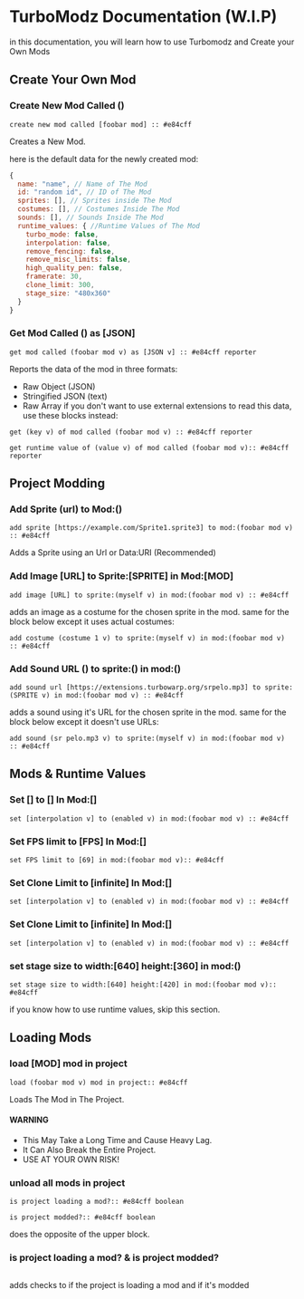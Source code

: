 # TurboModz Documentation (W.I.P)
in this documentation, you will learn how to use Turbomodz and Create your Own Mods
## Create Your Own Mod
### Create New Mod Called ()
``` scratch
create new mod called [foobar mod] :: #e84cff
```
Creates a New Mod. 

here is the default data for the newly created mod:
```javascript
{
  name: "name", // Name of The Mod
  id: "random id", // ID of The Mod
  sprites: [], // Sprites inside The Mod
  costumes: [], // Costumes Inside The Mod
  sounds: [], // Sounds Inside The Mod
  runtime_values: { //Runtime Values of The Mod
    turbo_mode: false,
    interpolation: false,
    remove_fencing: false,
    remove_misc_limits: false,
    high_quality_pen: false,
    framerate: 30,
    clone_limit: 300,
    stage_size: "480x360"
  }
}
```
### Get Mod Called () as [JSON]
``` scratch
get mod called (foobar mod v) as [JSON v] :: #e84cff reporter
```
Reports the data of the mod in three formats:
  - Raw Object (JSON)
  - Stringified JSON (text)
  - Raw Array
if you don't want to use external extensions to read this data, use these blocks instead:
``` scratch
get (key v) of mod called (foobar mod v) :: #e84cff reporter

get runtime value of (value v) of mod called (foobar mod v):: #e84cff reporter
```
## Project Modding
### Add Sprite \(url\) to Mod:()
``` scratch
add sprite [https://example.com/Sprite1.sprite3] to mod:(foobar mod v) :: #e84cff
```
Adds a Sprite using an Url or Data:URI (Recommended)
### Add Image \[URL\] to Sprite:\[SPRITE\] in Mod:\[MOD\]
``` scratch
add image [URL] to sprite:(myself v) in mod:(foobar mod v) :: #e84cff
```
adds an image as a costume for the chosen sprite in the mod. same for the block below except it uses actual costumes:
``` scratch
add costume (costume 1 v) to sprite:(myself v) in mod:(foobar mod v) :: #e84cff
```

### Add Sound URL () to sprite:() in mod:()
``` scratch
add sound url [https://extensions.turbowarp.org/srpelo.mp3] to sprite:(SPRITE v) in mod:(foobar mod v) :: #e84cff
```
adds a sound using it's URL for the chosen sprite in the mod. same for the block below except it doesn't use URLs:
``` scratch
add sound (sr pelo.mp3 v) to sprite:(myself v) in mod:(foobar mod v) :: #e84cff
```
## Mods & Runtime Values
### Set [] to [] In Mod:[]
```scratch
set [interpolation v] to (enabled v) in mod:(foobar mod v) :: #e84cff
```
### Set FPS limit to [FPS] In Mod:[]
```scratch
set FPS limit to [69] in mod:(foobar mod v):: #e84cff
```
### Set Clone Limit to [infinite] In Mod:[]
```scratch
set [interpolation v] to (enabled v) in mod:(foobar mod v) :: #e84cff
```
### Set Clone Limit to [infinite] In Mod:[]
```scratch
set [interpolation v] to (enabled v) in mod:(foobar mod v) :: #e84cff
```
### set stage size to width:[640] height:[360] in mod:()
```scratch
set stage size to width:[640] height:[420] in mod:(foobar mod v):: #e84cff
```
if you know how to use runtime values, skip this section.
## Loading Mods
### load [MOD] mod in project
``` scratch
load (foobar mod v) mod in project:: #e84cff
```
Loads The Mod in The Project.
#### WARNING
- This May Take a Long Time and Cause Heavy Lag.
- It Can Also Break the Entire Project.
- USE AT YOUR OWN RISK!
### unload all mods in project
``` scratch
is project loading a mod?:: #e84cff boolean

is project modded?:: #e84cff boolean
```
does the opposite of the upper block.
### is project loading a mod? & is project modded?
``` scratch

```
adds checks to if the project is loading a mod and if it's modded

